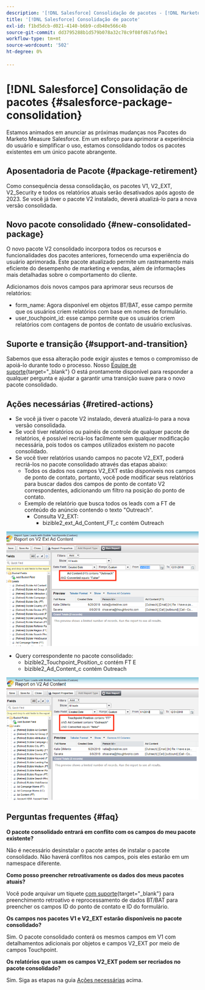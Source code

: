 ```yaml
---
description: '[!DNL Salesforce] Consolidação de pacotes - [!DNL Marketo Measure] - Documentação do produto'
title: '[!DNL Salesforce] Consolidação de pacote'
exl-id: f1bd5dcb-d021-4140-b6b9-cdb40e566c4b
source-git-commit: dd3795288b1d579b078a32c78c9f08fd67a5f0e1
workflow-type: tm+mt
source-wordcount: '502'
ht-degree: 0%

---
```


# [!DNL Salesforce] Consolidação de pacotes {#salesforce-package-consolidation}

Estamos animados em anunciar as próximas mudanças nos Pacotes do Marketo Measure Salesforce. Em um esforço para aprimorar a experiência do usuário e simplificar o uso, estamos consolidando todos os pacotes existentes em um único pacote abrangente.

## Aposentadoria de Pacote {#package-retirement}

Como consequência dessa consolidação, os pacotes V1, V2_EXT, V2_Security e todos os relatórios atuais serão desativados após agosto de 2023. Se você já tiver o pacote V2 instalado, deverá atualizá-lo para a nova versão consolidada.

## Novo pacote consolidado {#new-consolidated-package}

O novo pacote V2 consolidado incorpora todos os recursos e funcionalidades dos pacotes anteriores, fornecendo uma experiência do usuário aprimorada. Este pacote atualizado permite um rastreamento mais eficiente do desempenho de marketing e vendas, além de informações mais detalhadas sobre o comportamento do cliente.

Adicionamos dois novos campos para aprimorar seus recursos de relatórios:

* form_name: Agora disponível em objetos BT/BAT, esse campo permite que os usuários criem relatórios com base em nomes de formulário.
* user_touchpoint_id: esse campo permite que os usuários criem relatórios com contagens de pontos de contato de usuário exclusivas.

## Suporte e transição {#support-and-transition}

Sabemos que essa alteração pode exigir ajustes e temos o compromisso de apoiá-lo durante todo o processo. Nosso [Equipe de suporte](https://nation.marketo.com/t5/support/ct-p/Support){target="_blank"} O está prontamente disponível para responder a qualquer pergunta e ajudar a garantir uma transição suave para o novo pacote consolidado.

## Ações necessárias {#retired-actions}

* Se você já tiver o pacote V2 instalado, deverá atualizá-lo para a nova versão consolidada.
* Se você tiver relatórios ou painéis de controle de qualquer pacote de relatórios, é possível recriá-los facilmente sem qualquer modificação necessária, pois todos os campos utilizados existem no pacote consolidado.
* Se você tiver relatórios usando campos no pacote V2_EXT, poderá recriá-los no pacote consolidado através das etapas abaixo:
   * Todos os dados nos campos V2_EXT estão disponíveis nos campos de ponto de contato, portanto, você pode modificar seus relatórios para buscar dados dos campos de ponto de contato V2 correspondentes, adicionando um filtro na posição do ponto de contato.
   * Exemplo de relatório que busca todos os leads com a FT de conteúdo do anúncio contendo o texto &quot;Outreach&quot;.
      * Consulta V2_EXT:
         * bizible2_ext_Ad_Content_FT_c contém Outreach

![](assets/package-consolidation-1.png)

* Query correspondente no pacote consolidado:
   * bizible2_Touchpoint_Position_c contém FT E
   * bizible2_Ad_Content_c contém Outreach

![](assets/salesforce-package-consolidation-2.png)

## Perguntas frequentes {#faq}

**O pacote consolidado entrará em conflito com os campos do meu pacote existente?**

Não é necessário desinstalar o pacote antes de instalar o pacote consolidado. Não haverá conflitos nos campos, pois eles estarão em um namespace diferente.

**Como posso preencher retroativamente os dados dos meus pacotes atuais?**

Você pode arquivar um tíquete [com suporte](https://nation.marketo.com/t5/support/ct-p/Support){target="_blank"} para preenchimento retroativo e reprocessamento de dados BT/BAT para preencher os campos ID do ponto de contato e ID do formulário.

**Os campos nos pacotes V1 e V2_EXT estarão disponíveis no pacote consolidado?**

Sim. O pacote consolidado conterá os mesmos campos em V1 com detalhamentos adicionais por objetos e campos V2_EXT por meio de campos Touchpoint.

**Os relatórios que usam os campos V2_EXT podem ser recriados no pacote consolidado?**

Sim. Siga as etapas na guia [Ações necessárias](#retired-actions) acima.
